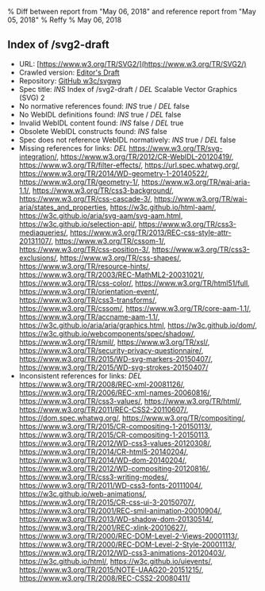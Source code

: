 % Diff between report from "May 06, 2018" and reference report from "May 05, 2018"
% Reffy
% May 06, 2018

## Index of /svg2-draft

- URL: [https://www.w3.org/TR/SVG2/](https://www.w3.org/TR/SVG2/)
- Crawled version: [Editor's Draft](https://svgwg.org/svg2-draft/)
- Repository: [GitHub w3c/svgwg](https://github.com/w3c/svgwg)
- Spec title: *INS* Index of /svg2-draft / *DEL* Scalable Vector Graphics (SVG) 2
- No normative references found: *INS* true / *DEL* false
- No WebIDL definitions found: *INS* true / *DEL* false
- Invalid WebIDL content found: *INS* false / *DEL* true
- Obsolete WebIDL constructs found: *INS* false
- Spec does not reference WebIDL normatively: *INS* true / *DEL* false
- Missing references for links: *DEL* https://www.w3.org/TR/svg-integration/, https://www.w3.org/TR/2012/CR-WebIDL-20120419/, https://www.w3.org/TR/filter-effects/, https://url.spec.whatwg.org/, https://www.w3.org/TR/2014/WD-geometry-1-20140522/, https://www.w3.org/TR/geometry-1/, https://www.w3.org/TR/wai-aria-1.1/, https://www.w3.org/TR/css3-background/, https://www.w3.org/TR/css-cascade-3/, https://www.w3.org/TR/wai-aria/states_and_properties, https://w3c.github.io/html-aam/, https://w3c.github.io/aria/svg-aam/svg-aam.html, https://w3c.github.io/selection-api/, https://www.w3.org/TR/css3-mediaqueries/, https://www.w3.org/TR/2013/REC-css-style-attr-20131107/, https://www.w3.org/TR/cssom-1/, https://www.w3.org/TR/css-position-3/, https://www.w3.org/TR/css3-exclusions/, https://www.w3.org/TR/css-shapes/, https://www.w3.org/TR/resource-hints/, https://www.w3.org/TR/2003/REC-MathML2-20031021/, https://www.w3.org/TR/css-color/, https://www.w3.org/TR/html51/full, https://www.w3.org/TR/orientation-event/, https://www.w3.org/TR/css3-transforms/, https://www.w3.org/TR/cssom/, https://www.w3.org/TR/core-aam-1.1/, https://www.w3.org/TR/accname-aam-1.1/, https://w3c.github.io/aria/aria/graphics.html, https://w3c.github.io/dom/, https://w3c.github.io/webcomponents/spec/shadow/, https://www.w3.org/TR/smil/, https://www.w3.org/TR/xsl/, https://www.w3.org/TR/security-privacy-questionnaire/, https://www.w3.org/TR/2015/WD-svg-markers-20150407/, https://www.w3.org/TR/2015/WD-svg-strokes-20150407/
- Inconsistent references for links: *DEL* https://www.w3.org/TR/2008/REC-xml-20081126/, https://www.w3.org/TR/2006/REC-xml-names-20060816/, https://www.w3.org/TR/css3-values/, https://www.w3.org/TR/html/, https://www.w3.org/TR/2011/REC-CSS2-20110607/, https://dom.spec.whatwg.org/, https://www.w3.org/TR/compositing/, https://www.w3.org/TR/2015/CR-compositing-1-20150113/, https://www.w3.org/TR/2015/CR-compositing-1-20150113, https://www.w3.org/TR/2012/WD-css3-values-20120308/, https://www.w3.org/TR/2014/CR-html5-20140204/, https://www.w3.org/TR/2014/WD-dom-20140204/, https://www.w3.org/TR/2012/WD-compositing-20120816/, https://www.w3.org/TR/css3-writing-modes/, https://www.w3.org/TR/2011/WD-css3-fonts-20111004/, https://w3c.github.io/web-animations/, https://www.w3.org/TR/2015/CR-css-ui-3-20150707/, https://www.w3.org/TR/2001/REC-smil-animation-20010904/, https://www.w3.org/TR/2013/WD-shadow-dom-20130514/, https://www.w3.org/TR/2001/REC-xlink-20010627/, https://www.w3.org/TR/2000/REC-DOM-Level-2-Views-20001113/, https://www.w3.org/TR/2000/REC-DOM-Level-2-Style-20001113/, https://www.w3.org/TR/2012/WD-css3-animations-20120403/, https://w3c.github.io/html/, https://w3c.github.io/uievents/, https://www.w3.org/TR/2015/NOTE-UAAG20-20151215/, https://www.w3.org/TR/2008/REC-CSS2-20080411/


